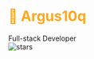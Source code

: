 <h1 style="color: #ffa81c;">🥺 Argus10q </h1>
Full-stack Developer
<br> 
<img src="https://img.shields.io/github/stars/DashingNights?label=Stars" alt="stars">
<br>   
